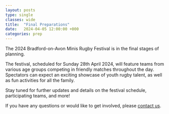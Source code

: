 ```yaml
---
layout: posts
type: single
classes: wide
title:  "Final Preparations"
date:   2024-04-05 12:00:00 +000
categories: prep
---
```

The 2024 Bradford-on-Avon Minis Rugby Festival is in the final stages of planning.

The festival, scheduled for Sunday 28th April 2024, will feature teams from various age groups competing in friendly matches throughout the day. Spectators can expect an exciting showcase of youth rugby talent, as well as fun activities for all the family.

Stay tuned for further updates and details on the festival schedule, participating teams, and more!

If you have any questions or would like to get involved, please [contact us](mailto:minis.boarugby@icloud.com).